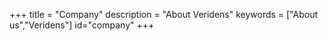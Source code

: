 +++
title = "Company"
description = "About Veridens"
keywords = ["About us","Veridens"]
id="company"
+++